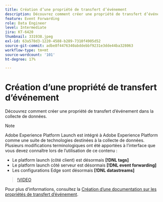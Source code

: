 ```yaml
---
title: Création d’une propriété de transfert d’événement
description: Découvrez comment créer une propriété de transfert d’événement dans la collecte de données.
feature: Event Forwarding
role: Data Engineer
level: Intermediate
jira: KT-6420
thumbnail: 331938.jpeg
exl-id: 63a578d3-1220-4588-b289-7310f4905d52
source-git-commit: adbe8f4476340abddebbf9231e3dde44ba328063
workflow-type: tm+mt
source-wordcount: '101'
ht-degree: 17%

---
```


# Création d’une propriété de transfert d’événement

Découvrez comment créer une propriété de transfert d’événement dans la collecte de données.

>[!NOTE]
>
>Adobe Experience Platform Launch est intégré à Adobe Experience Platform comme une suite de technologies destinées à la collecte de données. Plusieurs modifications terminologiques ont été apportées à l’interface que vous devez connaître lors de l’utilisation de ce contenu :
>
> * Le platform launch (côté client) est désormais **[!DNL tags]**
> * Le platform launch côté serveur est désormais **[!DNL event forwarding]**
> * Les configurations Edge sont désormais **[!DNL datastreams]**

>[!VIDEO](https://video.tv.adobe.com/v/331938?quality=12&learn=on)

Pour plus d’informations, consultez la [Création d’une documentation sur les propriétés de transfert d’événement](https://experienceleague.adobe.com/docs/experience-platform/tags/event-forwarding/getting-started.html#create-an-event-forwarding-property).